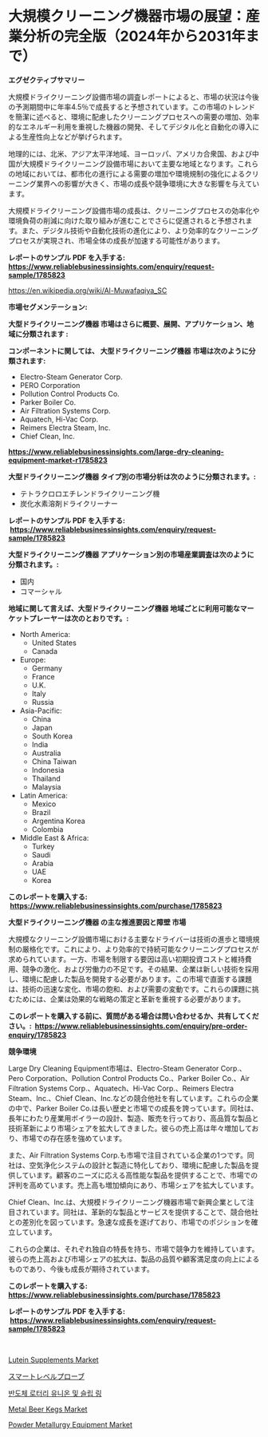 <p><h1>大規模クリーニング機器市場の展望：産業分析の完全版（2024年から2031年まで）</h1></p><p><strong>エグゼクティブサマリー</strong></p>
<p><p>大規模ドライクリーニング設備市場の調査レポートによると、市場の状況は今後の予測期間中に年率4.5％で成長すると予想されています。この市場のトレンドを簡潔に述べると、環境に配慮したクリーニングプロセスへの需要の増加、効率的なエネルギー利用を重視した機器の開発、そしてデジタル化と自動化の導入による生産性向上などが挙げられます。</p><p>地理的には、北米、アジア太平洋地域、ヨーロッパ、アメリカ合衆国、および中国が大規模ドライクリーニング設備市場において主要な地域となります。これらの地域においては、都市化の進行による需要の増加や環境規制の強化によるクリーニング業界への影響が大きく、市場の成長や競争環境に大きな影響を与えています。</p><p>大規模ドライクリーニング設備市場の成長は、クリーニングプロセスの効率化や環境負荷の削減に向けた取り組みが進むことでさらに促進されると予想されます。また、デジタル技術や自動化技術の進化により、より効率的なクリーニングプロセスが実現され、市場全体の成長が加速する可能性があります。</p></p>
<p><strong>レポートのサンプル PDF を入手する: <a href="https://www.reliablebusinessinsights.com/enquiry/request-sample/1785823">https://www.reliablebusinessinsights.com/enquiry/request-sample/1785823</a></strong></p>
<p><a href="https://en.wikipedia.org/wiki/Al-Muwafaqiya_SC">https://en.wikipedia.org/wiki/Al-Muwafaqiya_SC</a></p>
<p><strong>市場セグメンテーション:</strong></p>
<p><strong> 大型ドライクリーニング機器 市場はさらに概要、展開、アプリケーション、地域に分類されます :</strong></p>
<p><strong>コンポーネントに関しては、 大型ドライクリーニング機器 市場は次のように分類されます: &nbsp;</strong></p>
<p><ul><li>Electro-Steam Generator Corp.</li><li>PERO Corporation</li><li>Pollution Control Products Co.</li><li>Parker Boiler Co.</li><li>Air Filtration Systems Corp.</li><li>Aquatech, Hi-Vac Corp.</li><li>Reimers Electra Steam, Inc.</li><li>Chief Clean, Inc.</li></ul></p>
<p><strong><a href="https://www.reliablebusinessinsights.com/large-dry-cleaning-equipment-market-r1785823">https://www.reliablebusinessinsights.com/large-dry-cleaning-equipment-market-r1785823</a></strong></p>
<p><strong> 大型ドライクリーニング機器 タイプ別の市場分析は次のように分類されます。:</strong></p>
<p><ul><li>テトラクロロエチレンドライクリーニング機</li><li>炭化水素溶剤ドライクリーナー</li></ul></p>
<p><strong>レポートのサンプル PDF を入手する: &nbsp;<a href="https://www.reliablebusinessinsights.com/enquiry/request-sample/1785823">https://www.reliablebusinessinsights.com/enquiry/request-sample/1785823</a></strong></p>
<p><strong> 大型ドライクリーニング機器 アプリケーション別の市場産業調査は次のように分類されます。:</strong></p>
<p><ul><li>国内</li><li>コマーシャル</li></ul></p>
<p><strong>地域に関して言えば、大型ドライクリーニング機器 地域ごとに利用可能なマーケットプレーヤーは次のとおりです。:</strong></p>
<p><ul>
    <li>
        North America:
        <ul>
            <li>United States</li>
            <li>Canada</li>
        </ul>
    </li>
    <li>
        Europe:
        <ul>
            <li>Germany</li>
            <li>France</li>
            <li>U.K.</li>
            <li>Italy</li>
            <li>Russia</li>
        </ul>
    </li>
    <li>
        Asia-Pacific:
        <ul>
            <li>China</li>
            <li>Japan</li>
            <li>South Korea</li>
            <li>India</li>
            <li>Australia</li>
            <li>China Taiwan</li>
            <li>Indonesia</li>
            <li>Thailand</li>
            <li>Malaysia</li>
        </ul>
    </li>
    <li>
        Latin America:
        <ul>
            <li>Mexico</li>
            <li>Brazil</li>
            <li>Argentina Korea</li>
            <li>Colombia</li>
        </ul>
    </li>
    <li>
        Middle East & Africa:
        <ul>
            <li>Turkey</li>
            <li>Saudi</li>
            <li>Arabia</li>
            <li>UAE</li>
            <li>Korea</li>
        </ul>
    </li>
    </ul></p>
<p><strong>このレポートを購入する: &nbsp;<a href="https://www.reliablebusinessinsights.com/purchase/1785823">https://www.reliablebusinessinsights.com/purchase/1785823</a></strong></p>
<p><strong>大型ドライクリーニング機器 の主な推進要因と障壁 市場</strong></p>
<p><p>大規模なクリーニング設備市場における主要なドライバーは技術の進歩と環境規制の厳格化です。これにより、より効率的で持続可能なクリーニングプロセスが求められています。一方、市場を制限する要因は高い初期投資コストと維持費用、競争の激化、および労働力の不足です。その結果、企業は新しい技術を採用し、環境に配慮した製品を開発する必要があります。この市場で直面する課題は、技術の迅速な変化、市場の飽和、および需要の変動です。これらの課題に挑むためには、企業は効果的な戦略の策定と革新を重視する必要があります。</p></p>
<p><strong>このレポートを購入する前に、質問がある場合は問い合わせるか、共有してください。:&nbsp; <a href="https://www.reliablebusinessinsights.com/enquiry/pre-order-enquiry/1785823">https://www.reliablebusinessinsights.com/enquiry/pre-order-enquiry/1785823</a></strong></p>
<p><strong>競争環境</strong></p>
<p><p>Large Dry Cleaning Equipment市場は、Electro-Steam Generator Corp.、Pero Corporation、Pollution Control Products Co.、Parker Boiler Co.、Air Filtration Systems Corp.、Aquatech、Hi-Vac Corp.、Reimers Electra Steam、Inc.、Chief Clean、Inc.などの競合他社を有しています。これらの企業の中で、Parker Boiler Co.は長い歴史と市場での成長を誇っています。同社は、長年にわたり産業用ボイラーの設計、製造、販売を行っており、高品質な製品と技術革新により市場シェアを拡大してきました。彼らの売上高は年々増加しており、市場での存在感を強めています。</p><p>また、Air Filtration Systems Corp.も市場で注目されている企業の1つです。同社は、空気浄化システムの設計と製造に特化しており、環境に配慮した製品を提供しています。顧客のニーズに応える高性能な製品を提供することで、市場での評判を高めています。売上高も増加傾向にあり、市場シェアを拡大しています。</p><p>Chief Clean、Inc.は、大規模ドライクリーニング機器市場で新興企業として注目されています。同社は、革新的な製品とサービスを提供することで、競合他社との差別化を図っています。急速な成長を遂げており、市場でのポジションを確立しています。</p><p>これらの企業は、それぞれ独自の特長を持ち、市場で競争力を維持しています。彼らの売上高および市場シェアの拡大は、製品の品質や顧客満足度の向上によるものであり、今後も成長が期待されています。</p></p>
<p><strong>このレポートを購入する: &nbsp; <a href="https://www.reliablebusinessinsights.com/purchase/1785823">https://www.reliablebusinessinsights.com/purchase/1785823</a></strong></p>
<p><strong>レポートのサンプル PDF を入手する: &nbsp;<a href="https://www.reliablebusinessinsights.com/enquiry/request-sample/1785823">https://www.reliablebusinessinsights.com/enquiry/request-sample/1785823</a></strong><strong></strong></p>
<p>&nbsp;</p>
<p><p><a href="https://github.com/beatblasta/Market-Research-Report-List-4/blob/main/lutein-supplements-market.md">Lutein Supplements Market</a></p><p><a href="https://github.com/zjkmgcs938405/Market-Research-Report-List-2/blob/main/4067399153076.md">スマートレベルプローブ</a></p><p><a href="https://github.com/PhilToryphy7876567/Market-Research-Report-List-2/blob/main/9165066163526.md">반도체 로터리 유니온 및 슬립 링</a></p><p><a href="https://github.com/shotows/Market-Research-Report-List-3/blob/main/metal-beer-kegs-market.md">Metal Beer Kegs Market</a></p><p><a href="https://issuu.com/reportprime-2/docs/powder-metallurgy-equipment-market-size-2030.pptx">Powder Metallurgy Equipment Market</a></p></p>